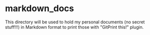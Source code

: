 # markdown_docs
This directory will be used to hold my personal documents (no secret stuff!!!) in Markdown format
to print those with "GitPrint this!" plugin.
